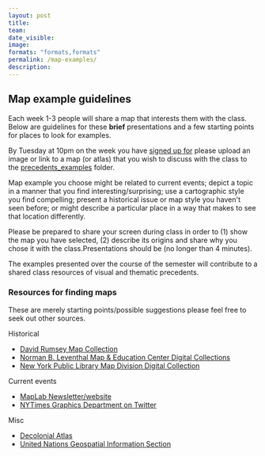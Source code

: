 ```yaml
---
layout: post
title: 
team: 
date_visible: 
image: 
formats: "formats,formats"
permalink: /map-examples/
description: 
---
```


## Map example guidelines

Each week 1-3 people will share a map that interests them with the class. Below are guidelines for these **brief** presentations and a few starting points for places to look for examples. 

By Tuesday at 10pm on the week you have [signed up for](https://docs.google.com/spreadsheets/d/1mVdNMDSJeg_5xG_5u6sseNZboA8FTMkofijmNq3ejdE/edit#gid=0) please upload an image or link to a map (or atlas) that you wish to discuss with the class to the [precedents_examples](https://drive.google.com/drive/u/0/folders/1hX2L_SnID3kmbzYb_J2RyfdftPhpK49T) folder. 

Map example you choose might be related to current events; depict a topic in a manner that you find interesting/surprising; use a cartographic style you find compelling; present a historical issue or map style you haven't seen before; or might describe a particular place in a way that makes to see that location differently. 

Please be prepared to share your screen during class in order to (1) show the map you have selected, (2) describe its origins and share why you chose it with the class.Presentations should be (no longer than 4 minutes). 

The examples presented over the course of the semester will contribute to a shared class resources of visual and thematic precedents. 


### Resources for finding maps
These are merely starting points/possible suggestions please feel free to seek out other sources. 

Historical
- [David Rumsey Map Collection](https://www.davidrumsey.com/)  
- [Norman B. Leventhal Map & Education Center Digital Collections](https://collections.leventhalmap.org/)
- [New York Public Library Map Division Digital Collection](https://digitalcollections.nypl.org/divisions/lionel-pincus-and-princess-firyal-map-division)  


Current events
- [MapLab Newsletter/website](https://www.bloomberg.com/citylab/maplab)
- [NYTimes Graphics Department on Twitter](https://twitter.com/nytgraphics?ref_src=twsrc%5Egoogle%7Ctwcamp%5Eserp%7Ctwgr%5Eauthor)

Misc
- [Decolonial Atlas](https://decolonialatlas.wordpress.com/)
- [United Nations Geospatial Information Section](https://www.un.org/Depts/Cartographic/english/htmain.htm)



